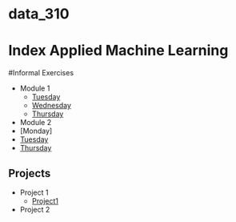 # data_310
# Index Applied Machine Learning 


#Informal Exercises 
- Module 1 
  - [Tuesday](Week_1/Tues1.md)
  - [Wednesday](Week_1/Wed1.md)
  - [Thursday](Week_1/Thurs1.md)
- Module 2
- [Monday]
- [Tuesday](Week_2/Tues2.md)
- [Thursday](Week_2/Thurs2.md)



## Projects 
- Project 1 
  - [Project1](Week_1/Project_1.md)
- Project 2
